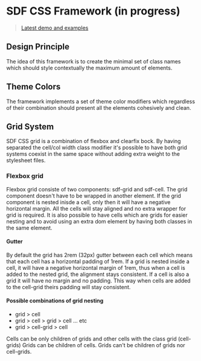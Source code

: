 # SDF CSS Framework (in progress)
>[Latest demo and examples](https://eugenioenko.github.io/sdf-css/docs/)


## Design Principle
The idea of this framework is to create the minimal set of class names which should style contextually the maximum amount of elements.

## Theme Colors
The framework implements a set of theme color modifiers which regardless of their combination should present all the elements cohesively and clean.

## Grid System
SDF CSS grid is a combination of flexbox and clearfix bock.
By having separated the cell/col width class modifier it's possible to have both grid systems coexist in the same space without adding extra weight to the stylesheet files.

### Flexbox grid
Flexbox grid consiste of two components: sdf-grid and sdf-cell.
The grid component doesn't have to be wrapped in another element.
If the grid component is nested inisde a cell, only then it will have a negative horizontal margin. All the cells will stay aligned and no extra wrapper for grid is required.
It is also possible to have cells which are grids for easier nesting and to avoid using an extra dom element by having both classes in the same element.

#### Gutter
By default the grid has 2rem (32px) gutter between each cell which means that each cell has a horizontal padding of 1rem.
If a grid is nested inside a cell, it will have a negative horizontal margin of 1rem, thus when a cell is added to the nested grid, the alignment stays consistent.
If a cell is also a grid it will have no margin and no padding. This way when cells are added to the cell-grid theirs padding will stay consistent.

#### Possible combinations of grid nesting
* grid > cell
* grid > cell > grid > cell ... etc
* grid > cell-grid > cell

Cells can be only children of grids and other cells with the class grid (cell-grids)
Grids can be children of cells.
Grids can't be children of grids nor cell-grids.
